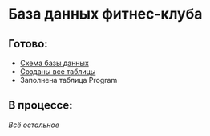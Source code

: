 # База данных фитнес-клуба

## Готово:

* [Схема базы данных](https://dbdesigner.page.link/aBsVD7ALiKRhvowr8)
* [Созданы все таблицы](https://github.com/papey08/DB/tree/main/FitnessClub/create_quieries)
* Заполнена таблица Program

## В процессе:

*Всё остальное*

